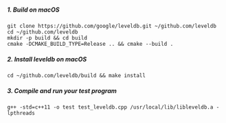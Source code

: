 ##### 1. Build on macOS

```shell
git clone https://github.com/google/leveldb.git ~/github.com/leveldb
cd ~/github.com/leveldb
mkdir -p build && cd build
cmake -DCMAKE_BUILD_TYPE=Release .. && cmake --build .
```

##### 2. Install leveldb on macOS

```shell
cd ~/github.com/leveldb/build && make install
```

##### 3. Compile and run your test program

```shell
g++ -std=c++11 -o test test_leveldb.cpp /usr/local/lib/libleveldb.a -lpthreads
```